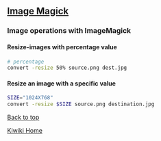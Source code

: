 ## [Image Magick](https://imagemagick.org/index.php)

### Image operations with ImageMagick

#### Resize-images with percentage value

```bash
# percentage
convert -resize 50% source.png dest.jpg
```

#### Resize an image with a specific value

```bash
SIZE="1024X768"
convert -resize $SIZE source.png destination.jpg
```
[Back to top](#)

[Kiwiki Home](/../../)